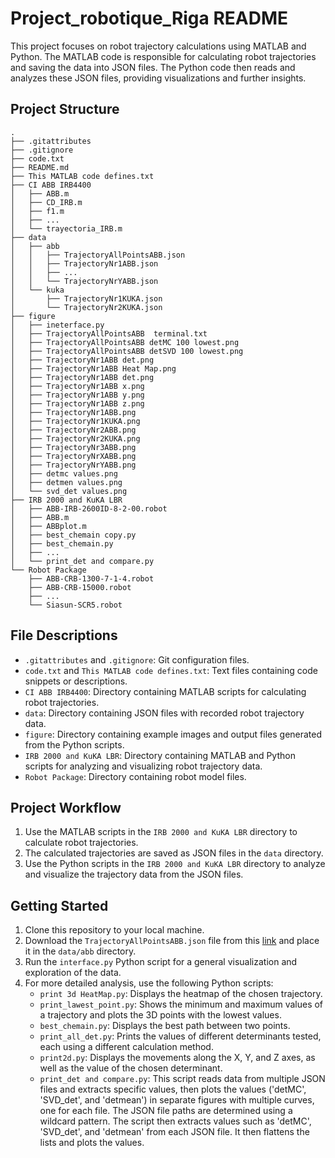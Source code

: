 # Project_robotique_Riga README

This project focuses on robot trajectory calculations using MATLAB and Python. The MATLAB code is responsible for calculating robot trajectories and saving the data into JSON files. The Python code then reads and analyzes these JSON files, providing visualizations and further insights.

## Project Structure

```
.
├── .gitattributes
├── .gitignore
├── code.txt
├── README.md
├── This MATLAB code defines.txt
├── CI ABB IRB4400
│   ├── ABB.m
│   ├── CD_IRB.m
│   ├── f1.m
│   ├── ...
│   └── trayectoria_IRB.m
├── data
│   ├── abb
│   │   ├── TrajectoryAllPointsABB.json
│   │   ├── TrajectoryNr1ABB.json
│   │   ├── ...
│   │   └── TrajectoryNrYABB.json
│   └── kuka
│       ├── TrajectoryNr1KUKA.json
│       └── TrajectoryNr2KUKA.json
├── figure
│   ├── ineterface.py
│   ├── TrajectoryAllPointsABB  terminal.txt
│   ├── TrajectoryAllPointsABB detMC 100 lowest.png
│   ├── TrajectoryAllPointsABB detSVD 100 lowest.png
│   ├── TrajectoryNr1ABB det.png
│   ├── TrajectoryNr1ABB Heat Map.png
│   ├── TrajectoryNr1ABB det.png
│   ├── TrajectoryNr1ABB x.png
│   ├── TrajectoryNr1ABB y.png
│   ├── TrajectoryNr1ABB z.png
│   ├── TrajectoryNr1ABB.png
│   ├── TrajectoryNr1KUKA.png
│   ├── TrajectoryNr2ABB.png
│   ├── TrajectoryNr2KUKA.png
│   ├── TrajectoryNr3ABB.png
│   ├── TrajectoryNrXABB.png
│   ├── TrajectoryNrYABB.png
│   ├── detmc values.png
│   ├── detmen values.png
│   └── svd_det values.png
├── IRB 2000 and KuKA LBR
│   ├── ABB-IRB-2600ID-8-2-00.robot
│   ├── ABB.m
│   ├── ABBplot.m
│   ├── best_chemain copy.py
│   ├── best_chemain.py
│   ├── ...
│   └── print_det and compare.py
└── Robot Package
    ├── ABB-CRB-1300-7-1-4.robot
    ├── ABB-CRB-15000.robot
    ├── ...
    └── Siasun-SCR5.robot
```

## File Descriptions

- `.gitattributes` and `.gitignore`: Git configuration files.
- `code.txt` and `This MATLAB code defines.txt`: Text files containing code snippets or descriptions.
- `CI ABB IRB4400`: Directory containing MATLAB scripts for calculating robot trajectories.
- `data`: Directory containing JSON files with recorded robot trajectory data.
- `figure`: Directory containing example images and output files generated from the Python scripts.
- `IRB 2000 and KuKA LBR`: Directory containing MATLAB and Python scripts for analyzing and visualizing robot trajectory data.
- `Robot Package`: Directory containing robot model files.

## Project Workflow

1. Use the MATLAB scripts in the `IRB 2000 and KuKA LBR` directory to calculate robot trajectories.
2. The calculated trajectories are saved as JSON files in the `data` directory.
3. Use the Python scripts in the `IRB 2000 and KuKA LBR` directory to analyze and visualize the trajectory data from the JSON files.

## Getting Started

1. Clone this repository to your local machine.
2. Download the `TrajectoryAllPointsABB.json` file from this [link](https://drive.google.com/file/d/1mByE6CzKdqv8bsGwyvvT2m6BbIiX9ST1/view?usp=sharing) and place it in the `data/abb` directory.
3. Run the `interface.py` Python script for a general visualization and exploration of the data.
4. For more detailed analysis, use the following Python scripts:
	* `print 3d HeatMap.py`: Displays the heatmap of the chosen trajectory.
	* `print_lawest_point.py`: Shows the minimum and maximum values of a trajectory and plots the 3D points with the lowest values.
	* `best_chemain.py`: Displays the best path between two points.
	* `print_all_det.py`: Prints the values of different determinants tested, each using a different calculation method.
	* `print2d.py`: Displays the movements along the X, Y, and Z axes, as well as the value of the chosen determinant.
	* `print_det and compare.py`: This script reads data from multiple JSON files and extracts specific values, then plots the values ('detMC', 'SVD_det', and 'detmean') in separate figures with multiple curves, one for each file. The JSON file paths are determined using a wildcard pattern. The script then extracts values such as 'detMC', 'SVD_det', and 'detmean' from each JSON file. It then flattens the lists and plots the values.
